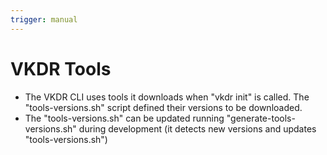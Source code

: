 ```yaml
---
trigger: manual
---
```


# VKDR Tools
- The VKDR CLI uses tools it downloads when "vkdr init" is called. The "tools-versions.sh" script defined their versions to be downloaded.
- The "tools-versions.sh" can be updated running "generate-tools-versions.sh" during development (it detects new versions and updates "tools-versions.sh")
